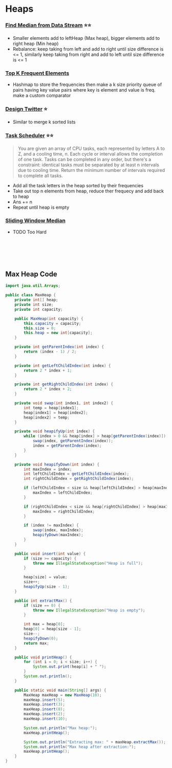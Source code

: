 # Heaps

### [Find Median from Data Stream](https://leetcode.com/problems/find-median-from-data-stream/description/) ⭐️⭐️

- Smaller elements add to leftHeap (Max heap), bigger elements add to right heap (Min heap)
- Rebalance: keep taking from left and add to right until size difference is <= 1, similarly keep taking from right and add to left until size difference is <= 1

### [Top K Frequent Elements](https://leetcode.com/problems/top-k-frequent-elements/description/)

- Hashmap to store the frequencies then make a k size priority queue of pairs having key value pairs where key is element and value is freq. make a custom comparator

### [Design Twitter](https://leetcode.com/problems/design-twitter/description/) ⭐️
- Similar to merge k sorted lists


### [Task Scheduler](https://leetcode.com/problems/task-scheduler/description/) ⭐️⭐️

> You are given an array of CPU tasks, each represented by letters A to Z, and a cooling time, n. Each cycle or interval allows the completion of one task. Tasks can be completed in any order, but there's a constraint: identical tasks must be separated by at least n intervals due to cooling time. Return the minimum number of intervals required to complete all tasks.

- Add all the task letters in the heap sorted by their frequencies
- Take out top n elements from heap, reduce ther frequecy and add back to heap
- Ans += n
- Repeat until heap is empty

### [Sliding Window Median](https://leetcode.com/problems/sliding-window-median/description/)

- TODO Too Hard


<br><br><br><br>

## Max Heap Code

``` java
import java.util.Arrays;

public class MaxHeap {
    private int[] heap;
    private int size;
    private int capacity;

    public MaxHeap(int capacity) {
        this.capacity = capacity;
        this.size = 0;
        this.heap = new int[capacity];
    }

    private int getParentIndex(int index) {
        return (index - 1) / 2;
    }

    private int getLeftChildIndex(int index) {
        return 2 * index + 1;
    }

    private int getRightChildIndex(int index) {
        return 2 * index + 2;
    }

    private void swap(int index1, int index2) {
        int temp = heap[index1];
        heap[index1] = heap[index2];
        heap[index2] = temp;
    }

    private void heapifyUp(int index) {
        while (index > 0 && heap[index] > heap[getParentIndex(index)]) {
            swap(index, getParentIndex(index));
            index = getParentIndex(index);
        }
    }

    private void heapifyDown(int index) {
        int maxIndex = index;
        int leftChildIndex = getLeftChildIndex(index);
        int rightChildIndex = getRightChildIndex(index);

        if (leftChildIndex < size && heap[leftChildIndex] > heap[maxIndex]) {
            maxIndex = leftChildIndex;
        }

        if (rightChildIndex < size && heap[rightChildIndex] > heap[maxIndex]) {
            maxIndex = rightChildIndex;
        }

        if (index != maxIndex) {
            swap(index, maxIndex);
            heapifyDown(maxIndex);
        }
    }

    public void insert(int value) {
        if (size >= capacity) {
            throw new IllegalStateException("Heap is full");
        }

        heap[size] = value;
        size++;
        heapifyUp(size - 1);
    }

    public int extractMax() {
        if (size == 0) {
            throw new IllegalStateException("Heap is empty");
        }

        int max = heap[0];
        heap[0] = heap[size - 1];
        size--;
        heapifyDown(0);
        return max;
    }

    public void printHeap() {
        for (int i = 0; i < size; i++) {
            System.out.print(heap[i] + " ");
        }
        System.out.println();
    }

    public static void main(String[] args) {
        MaxHeap maxHeap = new MaxHeap(10);
        maxHeap.insert(5);
        maxHeap.insert(3);
        maxHeap.insert(8);
        maxHeap.insert(2);
        maxHeap.insert(10);

        System.out.println("Max heap:");
        maxHeap.printHeap();

        System.out.println("Extracting max: " + maxHeap.extractMax());
        System.out.println("Max heap after extraction:");
        maxHeap.printHeap();
    }
}
```










